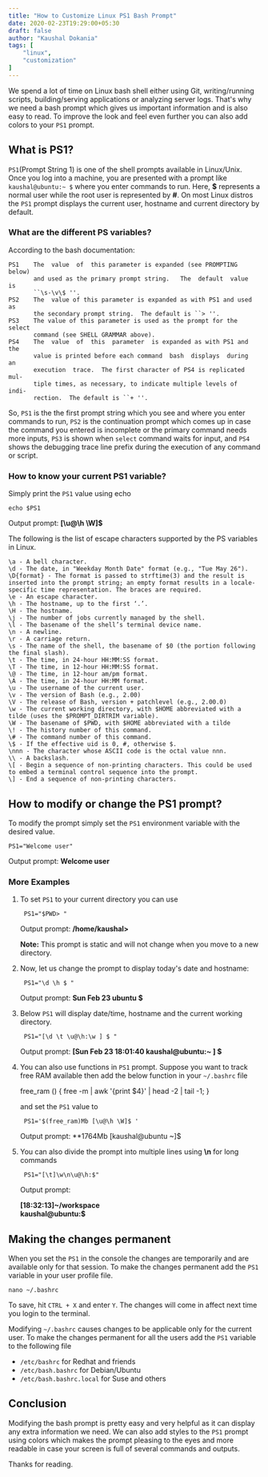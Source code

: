 ```yaml
---
title: "How to Customize Linux PS1 Bash Prompt"
date: 2020-02-23T19:29:00+05:30
draft: false
author: "Kaushal Dokania"
tags: [
    "linux",
    "customization"
]
---
```


We spend a lot of time on Linux bash shell either using Git, writing/running scripts, building/serving applications or analyzing server logs. That's why we need a bash prompt which gives us important information and is also easy to read. To improve the look and feel even further you can also add colors to your `PS1` prompt.

## What is PS1?

`PS1`(Prompt String 1) is one of the shell prompts available in Linux/Unix. Once you log into a machine, you are presented with a prompt like `kaushal@ubuntu:~ $` where you enter commands to run. Here, **$** represents a normal user while the root user is represented by **#**. On most Linux distros the `PS1` prompt displays the current user, hostname and current directory by default.

### What are the different PS variables?

According to the bash documentation:

    PS1    The  value  of  this parameter is expanded (see PROMPTING below)
           and used as the primary prompt string.   The  default  value  is
           ``\s-\v\$ ''.
    PS2    The  value of this parameter is expanded as with PS1 and used as
           the secondary prompt string.  The default is ``> ''.
    PS3    The value of this parameter is used as the prompt for the select
           command (see SHELL GRAMMAR above).
    PS4    The  value  of  this  parameter  is expanded as with PS1 and the
           value is printed before each command  bash  displays  during  an
           execution  trace.  The first character of PS4 is replicated mul‐
           tiple times, as necessary, to indicate multiple levels of  indi‐
           rection.  The default is ``+ ''.

So, `PS1` is the the first prompt string which you see and where you enter commands to run, `PS2` is the continuation prompt which comes up in case the command you entered is incomplete or the primary command needs more inputs, `PS3` is shown when `select` command waits for input, and `PS4` shows the debugging trace line prefix during the execution of any command or script.

### How to know your current PS1 variable?

Simply print the `PS1` value using echo

    echo $PS1

Output prompt: **[\u@\h \W]\$**

The following is the list of escape characters supported by the PS variables in Linux.

    \a - A bell character.
    \d - The date, in "Weekday Month Date" format (e.g., "Tue May 26").
    \D{format} - The format is passed to strftime(3) and the result is inserted into the prompt string; an empty format results in a locale-specific time representation. The braces are required.
    \e - An escape character.
    \h - The hostname, up to the first ‘.’.
    \H - The hostname.
    \j - The number of jobs currently managed by the shell.
    \l - The basename of the shell’s terminal device name.
    \n - A newline.
    \r - A carriage return.
    \s - The name of the shell, the basename of $0 (the portion following the final slash).
    \t - The time, in 24-hour HH:MM:SS format.
    \T - The time, in 12-hour HH:MM:SS format.
    \@ - The time, in 12-hour am/pm format.
    \A - The time, in 24-hour HH:MM format.
    \u - The username of the current user.
    \v - The version of Bash (e.g., 2.00)
    \V - The release of Bash, version + patchlevel (e.g., 2.00.0)
    \w - The current working directory, with $HOME abbreviated with a tilde (uses the $PROMPT_DIRTRIM variable).
    \W - The basename of $PWD, with $HOME abbreviated with a tilde
    \! - The history number of this command.
    \# - The command number of this command.
    \$ - If the effective uid is 0, #, otherwise $.
    \nnn - The character whose ASCII code is the octal value nnn.
    \\ - A backslash.
    \[ - Begin a sequence of non-printing characters. This could be used to embed a terminal control sequence into the prompt.
    \] - End a sequence of non-printing characters.

## How to modify or change the PS1 prompt?

To modify the prompt simply set the `PS1` environment variable with the desired value.

    PS1="Welcome user"

Output prompt: **Welcome user**

### More Examples

1. To set `PS1` to your current directory you can use

        PS1="$PWD> "

    Output prompt: **/home/kaushal>**

    **Note:** This prompt is static and will not change when you move to a new directory.

2. Now, let us change the prompt to display today's date and hostname:

        PS1="\d \h $ "

    Output prompt: **Sun Feb 23 ubuntu $**

3. Below `PS1` will display date/time, hostname and the current working directory.

        PS1="[\d \t \u@\h:\w ] $ "

    Output prompt: **[Sun Feb 23 18:01:40 kaushal@ubuntu:~ ] $**

4. You can also use functions in `PS1` prompt. Suppose you want to track free RAM available then add the below function in your `~/.bashrc` file

    free_ram () { free -m | awk '{print $4}' | head -2 | tail -1; }

    and set the `PS1` value to

        PS1='$(free_ram)Mb [\u@\h \W]$ '

    Output prompt: **1764Mb [kaushal@ubuntu ~]$

5. You can also divide the prompt into multiple lines using **\n** for long commands

        PS1="[\t]\w\n\u@\h:$"

    Output prompt:

    **[18:32:13]~/workspace  
    kaushal@ubuntu:$**

## Making the changes permanent

When you set the `PS1` in the console the changes are temporarily and are available only for that session. To make the changes permanent add the `PS1` variable in your user profile file.

    nano ~/.bashrc

To save, hit `CTRL + X` and enter `Y`. The changes will come in affect next time you login to the terminal.

Modifying `~/.bashrc` causes changes to be applicable only for the current user. To make the changes permanent for all the users add the `PS1` variable to the following file

- `/etc/bashrc` for Redhat and friends
- `/etc/bash.bashrc` for Debian/Ubuntu
- `/etc/bash.bashrc.local` for Suse and others

## Conclusion

Modifying the bash prompt is pretty easy and very helpful as it can display any extra information we need. We can also add styles to the `PS1` prompt using colors which makes the prompt pleasing to the eyes and more readable in case your screen is full of several commands and outputs.

Thanks for reading.
